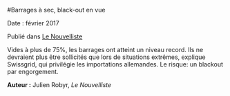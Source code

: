 #Barrages à sec, black-out en vue

Date : février 2017

Publié dans [Le Nouvelliste](http://www.lenouvelliste.ch/articles/valais/canton/les-barrages-se-vident-un-blackout-en-vue-634524)

Vides à plus de 75%, les barrages ont atteint un niveau record. Ils ne devraient plus être sollicités que lors de situations extrêmes, explique Swissgrid, qui privilégie les importations allemandes. Le risque: un blackout par engorgement.


**Auteur :** Julien Robyr, *Le Nouvelliste*

